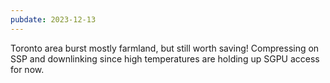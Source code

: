 ```yaml
---
pubdate: 2023-12-13
---
```


Toronto area burst mostly farmland, but still worth saving!  Compressing on SSP and downlinking since high temperatures are holding up SGPU access for now.

